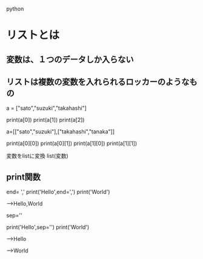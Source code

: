 python
# リストとは
## 変数は、１つのデータしか入らない

## リストは複数の変数を入れられるロッカーのようなもの


a = ["sato","suzuki","takahashi"]

print(a[0])
print(a[1])
print(a[2])

a=[["sato","suzuki"],["takahashi","tanaka"]]

print(a[0][0])
print(a[0][1])
print(a[1][0])
print(a[1][1])


変数をlistに変換
list(変数)

## print関数
 
end= ','
print('Hello',end=',')
print('World')

-->Hello,World

sep=''

print('Hello',sep='')
print('World')

-->Hello


-->World
